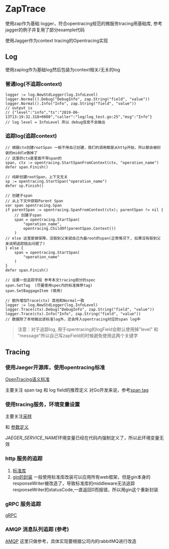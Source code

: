 # ZapTrace

使用zap作为基础 logger，符合opentracing规范的微服务tracing用基础库, 参考jagger的例子并复用了部分example代码

使用Jagger作为context tracing的Opentracing实现

## Log

使用zaplog作为基础log然后包装为context相关/无关的log

### 普通log(不追踪context)

```golang
logger := log.NewStdLogger(log.InfoLevel)
logger.Normal().Debug("DebugInfo", zap.String("field", "value"))
logger.Normal().Info("Info", zap.String("field", "value"))
// output is
// {"level":"info","ts":"2019-06-13T13:19:32.318+0800","caller":"log/log_test.go:25","msg":"Info"}
// log level = InfoLevel 所以 debug信息不会输出
```

### 追踪log(追踪context)

```golang
// 根据ctx创建rootSpan 一般不用自己创建，我们的调用都是从http开始，所以都会被封装的middle做掉了
// 这里的ctx是里面不带span的
span, ctx := opentracing.StartSpanFromContext(ctx, "operation_name")
defer span.Finish()

// 纯新创建rootSpan，上下文无关
sp := opentracing.StartSpan("operation_name")
defer sp.Finish()

// 创建子span
// 从上下文中获取Parent Span
var span opentracing.Span
if parentSpan := opentracing.SpanFromContext(ctx); parentSpan != nil {
    // 创建子span
    span = opentracing.StartSpan(
        "operation_name",
        opentracing.ChildOf(parentSpan.Context())
    )
// else 这里是做保障，没取到父亲就自己为最root的span(正常情况下, 如果没有取到父亲说明追踪链出问题了)
} else {
    span = opentracing.StartSpan(
        "operation_name"
    )
}
defer span.Finish()

// 设置一些追踪字段 参考本文tracing部分的spec
span.SetTag  (尽量使用spec内的标准推荐tag)
span.SetBaggageItem (慎用)

// 额外增加Trace(ctx) 其他和Normal一致
logger := log.NewStdLogger(log.InfoLevel)
logger.Trace(ctx).Debug("DebugInfo", zap.String("field", "value"))
logger.Trace(ctx).Info("Info", zap.String("field", "value"))
// 数据除了本地输出进标准log外，还会传入opentracing对应的span log中
```

> 注意：对于追踪log, 用于opentracing的logField会默认使用掉"level" 和 "message"所以自己写zapField的时候避免使用这两个关键字

## Tracing

### 使用Jaeger开源库，使用opentracing标准

[OpenTracing语义标准](https://github.com/opentracing-contrib/opentracing-specification-zh/blob/master/specification.md)

主要关注 span tag 和 log field的推荐定义
对Go开发来说，参考[span tag](https://github.com/opentracing/opentracing-go/blob/master/ext/tags.go)

### 使用tracing服务，环境变量设置

主要关注[采样](https://www.jaegertracing.io/docs/1.12/sampling/)

和 [参数定义](https://github.com/jaegertracing/jaeger-client-go#environment-variables)

*JAEGER_SERVICE_NAME*环境变量已经在代码内强制定义了，所以此环境变量无效

### http 服务的追踪

1. [标准库](https://github.com/opentracing-contrib/go-stdlib)
2. [gin的封装](https://github.com/opentracing-contrib/go-gin) 一般使用标准库改装可以应用所有web框架，但是gin本身的responseWriter被改造了，导致标准库的middleware无法追踪responseWriter的statusCode,一直返回0而报错，所以用gin这个重新封装

### gRPC 服务追踪

[gRPC](https://github.com/opentracing-contrib/go-grpc)

### AMQP 消息队列追踪 (参考)

[AMQP](https://github.com/opentracing-contrib/go-amqp) 这里只做参考，具体实现要根据公司内的rabbitMQ进行改造
